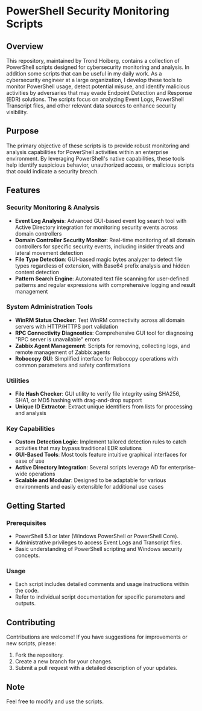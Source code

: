 # PowerShell Security Monitoring Scripts

## Overview
This repository, maintained by Trond Hoiberg, contains a collection of PowerShell scripts designed for cybersecurity monitoring and analysis. In addition some scripts that can be useful in my daily work. 
As a cybersecurity engineer at a large organization, I develop these tools to monitor PowerShell usage, detect potential misuse, and identify malicious activities by adversaries that may evade Endpoint Detection and Response (EDR) solutions. The scripts focus on analyzing Event Logs, PowerShell Transcript files, and other relevant data sources to enhance security visibility.

## Purpose
The primary objective of these scripts is to provide robust monitoring and analysis capabilities for PowerShell activities within an enterprise environment. By leveraging PowerShell's native capabilities, these tools help identify suspicious behavior, unauthorized access, or malicious scripts that could indicate a security breach.

## Features

### Security Monitoring & Analysis
- **Event Log Analysis**: Advanced GUI-based event log search tool with Active Directory integration for monitoring security events across domain controllers
- **Domain Controller Security Monitor**: Real-time monitoring of all domain controllers for specific security events, including insider threats and lateral movement detection
- **File Type Detection**: GUI-based magic bytes analyzer to detect file types regardless of extension, with Base64 prefix analysis and hidden content detection
- **Pattern Search Engine**: Automated text file scanning for user-defined patterns and regular expressions with comprehensive logging and result management

### System Administration Tools
- **WinRM Status Checker**: Test WinRM connectivity across all domain servers with HTTP/HTTPS port validation
- **RPC Connectivity Diagnostics**: Comprehensive GUI tool for diagnosing "RPC server is unavailable" errors
- **Zabbix Agent Management**: Scripts for removing, collecting logs, and remote management of Zabbix agents
- **Robocopy GUI**: Simplified interface for Robocopy operations with common parameters and safety confirmations

### Utilities
- **File Hash Checker**: GUI utility to verify file integrity using SHA256, SHA1, or MD5 hashing with drag-and-drop support
- **Unique ID Extractor**: Extract unique identifiers from lists for processing and analysis

### Key Capabilities
- **Custom Detection Logic**: Implement tailored detection rules to catch activities that may bypass traditional EDR solutions
- **GUI-Based Tools**: Most tools feature intuitive graphical interfaces for ease of use
- **Active Directory Integration**: Several scripts leverage AD for enterprise-wide operations
- **Scalable and Modular**: Designed to be adaptable for various environments and easily extensible for additional use cases

## Getting Started
### Prerequisites
- PowerShell 5.1 or later (Windows PowerShell or PowerShell Core).
- Administrative privileges to access Event Logs and Transcript files.
- Basic understanding of PowerShell scripting and Windows security concepts.

### Usage
- Each script includes detailed comments and usage instructions within the code.
- Refer to individual script documentation for specific parameters and outputs.

## Contributing
Contributions are welcome! If you have suggestions for improvements or new scripts, please:
1. Fork the repository.
2. Create a new branch for your changes.
3. Submit a pull request with a detailed description of your updates.

## Note
Feel free to modify and use the scripts. 